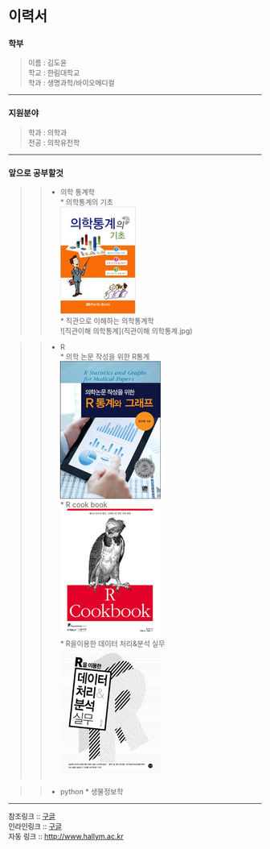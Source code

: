 이력서
==========
### 학부
> 이름 : 김도윤  
> 학교 : 한림대학교  
> 학과 : 생명과학/바이오메디컬
--------------  
### 지원분야
> 학과 : 의학과  
> 전공 : 의학유전학
--------------  
### 앞으로 공부할것
>> * 의학 통계학  
    * 의학통계의 기초  
      ![의학통계의 기초](의학통계기초.jpg)   
    * 직관으로 이해하는 의학통계학  
      ![직관이해 의학통계](직관이해 의학통계.jpg)
      
>> * R  
    * 의학 논문 작성을 위한 R통계   
      ![의학 논문 작성을 위한 R통계학](의학논문작성R통계그래프.jpg)  
    * R cook book  
      ![R cook book](Rcookbook.jpg)  
    * R을이용한 데이터 처리&분석 실무  
      ![R데이터처리](R데이터처리.jpg)
       
>> * python
    * 생물정보학    
------------------ 
참조링크 :: [구글][1]   
인라인링크 :: [구글](http://www.google.com)  
자동 링크 :: <http://www.hallym.ac.kr>





[1]: https://www.google.com

